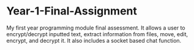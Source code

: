 # Year-1-Final-Assignment
My first year programming module final assessment. It allows a user to encrypt/decrypt inputted text, extract information from files, move, edit, encrypt, and decrypt it. It also includes a socket based chat function.
